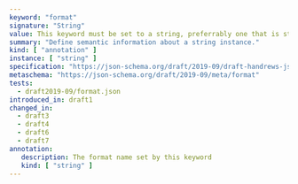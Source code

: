 ```yaml
---
keyword: "format"
signature: "String"
value: This keyword must be set to a string, preferrably one that is standardized by JSON Schema to ensure interoperability
summary: "Define semantic information about a string instance."
kind: [ "annotation" ]
instance: [ "string" ]
specification: "https://json-schema.org/draft/2019-09/draft-handrews-json-schema-validation-02#rfc.section.7.2.1"
metaschema: "https://json-schema.org/draft/2019-09/meta/format"
tests:
  - draft2019-09/format.json
introduced_in: draft1
changed_in:
  - draft3
  - draft4
  - draft6
  - draft7
annotation:
   description: The format name set by this keyword
   kind: [ "string" ]
---
```


